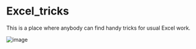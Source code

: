 # Excel_tricks
This is a place where anybody can find handy tricks for usual Excel work.

![image](https://user-images.githubusercontent.com/103432222/225889905-be25aa10-2a0f-446d-b61b-168b17c9c589.png)

